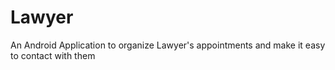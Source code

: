 # Lawyer
An Android Application to organize Lawyer's appointments and make it easy to contact with them

